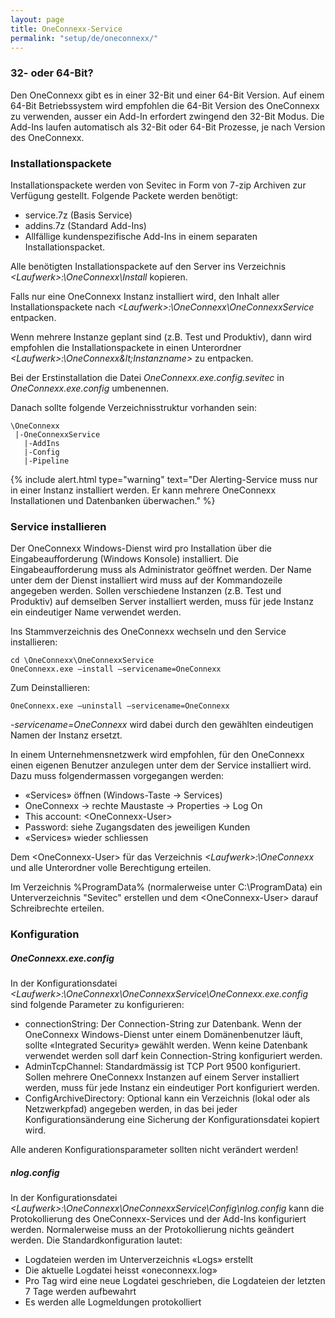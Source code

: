 ```yaml
---
layout: page
title: OneConnexx-Service
permalink: "setup/de/oneconnexx/"
---
```


### 32- oder 64-Bit?

Den OneConnexx gibt es in einer 32-Bit und einer 64-Bit Version. Auf einem 64-Bit Betriebssystem wird empfohlen die 64-Bit 
Version des OneConnexx zu verwenden, ausser ein Add-In erfordert zwingend den 32-Bit Modus. Die Add-Ins laufen automatisch als
32-Bit oder 64-Bit Prozesse, je nach Version des OneConnexx.

### Installationspackete

Installationspackete werden von Sevitec in Form von 7-zip Archiven zur Verfügung gestellt. Folgende Packete werden benötigt:

* service.7z (Basis Service)
* addins.7z (Standard Add-Ins)
* Allfällige kundenspezifische Add-Ins in einem separaten Installationspacket.

Alle benötigten Installationspackete auf den Server ins Verzeichnis *&lt;Laufwerk&gt;:\OneConnexx\Install* kopieren.

Falls nur eine OneConnexx Instanz installiert wird, den Inhalt aller Installationspackete nach *&lt;Laufwerk&gt;:\OneConnexx\OneConnexxService* entpacken.

Wenn mehrere Instanze geplant sind (z.B. Test und Produktiv), dann wird empfohlen die Installationspackete in einen Unterordner
*&lt;Laufwerk&gt;:\OneConnexx\&lt;Instanzname&gt;* zu entpacken.

Bei der Erstinstallation die Datei *OneConnexx.exe.config.sevitec* in *OneConnexx.exe.config* umbenennen.

Danach sollte folgende Verzeichnisstruktur vorhanden sein:

```
\OneConnexx
 |-OneConnexxService
   |-AddIns 
   |-Config
   |-Pipeline
```

{% include alert.html type="warning" text="Der Alerting-Service muss nur in einer Instanz installiert werden. Er kann mehrere OneConnexx Installationen und Datenbanken überwachen." %}

### Service installieren

Der OneConnexx Windows-Dienst wird pro Installation über die Eingabeaufforderung (Windows Konsole) installiert.
Die Eingabeaufforderung muss als Administrator geöffnet werden. Der Name unter dem der Dienst installiert wird
muss auf der Kommandozeile angegeben werden. Sollen verschiedene Instanzen (z.B. Test und Produktiv) auf demselben
Server installiert werden, muss für jede Instanz ein eindeutiger Name verwendet werden.

Ins Stammverzeichnis des OneConnexx wechseln und den Service installieren:

```
cd \OneConnexx\OneConnexxService
OneConnexx.exe –install –servicename=OneConnexx
```

Zum Deinstallieren:

```
OneConnexx.exe –uninstall –servicename=OneConnexx
```

_-servicename=OneConnexx_ wird dabei durch den gewählten eindeutigen Namen der Instanz ersetzt.

In einem Unternehmensnetzwerk wird empfohlen, für den OneConnexx einen eigenen Benutzer anzulegen unter dem der
Service installiert wird. Dazu muss folgendermassen vorgegangen werden:

* «Services» öffnen (Windows-Taste -> Services)
* OneConnexx -> rechte Maustaste -> Properties -> Log On
* This account: &lt;OneConnexx-User&gt;
* Password: siehe Zugangsdaten des jeweiligen Kunden
* «Services» wieder schliessen

Dem &lt;OneConnexx-User&gt; für das Verzeichnis *&lt;Laufwerk&gt;:\OneConnexx* und alle Unterordner volle Berechtigung erteilen.

Im Verzeichnis %ProgramData% (normalerweise unter C:\ProgramData) ein Unterverzeichnis "Sevitec" erstellen und dem &lt;OneConnexx-User&gt; darauf Schreibrechte erteilen.

### Konfiguration

##### OneConnexx.exe.config

In der Konfigurationsdatei *&lt;Laufwerk&gt;:\OneConnexx\OneConnexxService\OneConnexx.exe.config* sind folgende Parameter zu konfigurieren:

* connectionString: Der Connection-String zur Datenbank. Wenn der OneConnexx Windows-Dienst unter einem Domänenbenutzer läuft, sollte «Integrated Security» gewählt werden. Wenn keine Datenbank verwendet werden soll darf kein Connection-String konfiguriert werden.
* AdminTcpChannel: Standardmässig ist TCP Port 9500 konfiguriert. Sollen mehrere OneConnexx Instanzen auf einem Server installiert werden, muss für jede Instanz ein eindeutiger Port konfiguriert werden.
* ConfigArchiveDirectory: Optional kann ein Verzeichnis (lokal oder als Netzwerkpfad) angegeben werden, in das bei jeder Konfigurationsänderung eine Sicherung der Konfigurationsdatei kopiert wird.

Alle anderen Konfigurationsparameter sollten nicht verändert werden!

##### nlog.config

In der Konfigurationsdatei *&lt;Laufwerk&gt;:\OneConnexx\OneConnexxService\Config\nlog.config* kann die Protokollierung des OneConnexx-Services
und der Add-Ins konfiguriert werden. Normalerweise muss an der Protokollierung nichts geändert werden.
Die Standardkonfiguration lautet:

* Logdateien werden im Unterverzeichnis «Logs» erstellt
* Die aktuelle Logdatei heisst «oneconnexx.log»
* Pro Tag wird eine neue Logdatei geschrieben, die Logdateien der letzten 7 Tage werden aufbewahrt
* Es werden alle Logmeldungen protokolliert
